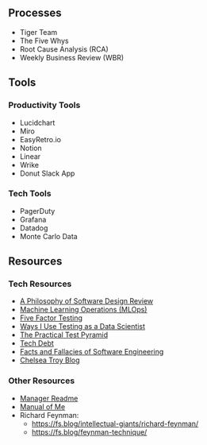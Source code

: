 ## Processes

- Tiger Team
- The Five Whys
- Root Cause Analysis (RCA)
- Weekly Business Review (WBR)


## Tools

### Productivity Tools

- Lucidchart
- Miro
- EasyRetro.io
- Notion
- Linear
- Wrike
- Donut Slack App


### Tech Tools

- PagerDuty
- Grafana
- Datadog
- Monte Carlo Data



## Resources

### Tech Resources
- [A Philosophy of Software Design Review](https://blog.pragmaticengineer.com/a-philosophy-of-software-design-review/)
- [Machine Learning Operations (MLOps)](https://arxiv.org/abs/2205.02302)
- [Five Factor Testing](https://madeintandem.com/blog/five-factor-testing/)
- [Ways I Use Testing as a Data Scientist](https://www.peterbaumgartner.com/blog/testing-for-data-science/)
- [The Practical Test Pyramid](https://martinfowler.com/articles/practical-test-pyramid.html#TheTestPyramid)
- [Tech Debt](https://martinfowler.com/articles/bottlenecks-of-scaleups/01-tech-debt.html)
- [Facts and Fallacies of Software Engineering](https://citeseerx.ist.psu.edu/viewdoc/download?doi=10.1.1.94.2037&rep=rep1&type=pdf)
- [Chelsea Troy Blog](https://chelseatroy.com/)


### Other Resources

- [Manager Readme](https://managerreadme.com/)
- [Manual of Me](https://www.manualof.me/)
- Richard Feynman: 
  - https://fs.blog/intellectual-giants/richard-feynman/
  - https://fs.blog/feynman-technique/

